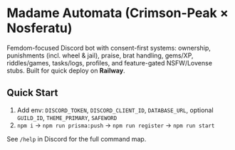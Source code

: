 # Madame Automata (Crimson-Peak × Nosferatu)

Femdom-focused Discord bot with consent-first systems: ownership, punishments (incl. wheel & jail), praise, brat handling, gems/XP, riddles/games, tasks/logs, profiles, and feature-gated NSFW/Lovense stubs. Built for quick deploy on **Railway**.

## Quick Start
1) Add env: `DISCORD_TOKEN`, `DISCORD_CLIENT_ID`, `DATABASE_URL`, optional `GUILD_ID`, `THEME_PRIMARY`, `SAFEWORD`  
2) `npm i` → `npm run prisma:push` → `npm run register` → `npm run start`

See `/help` in Discord for the full command map.